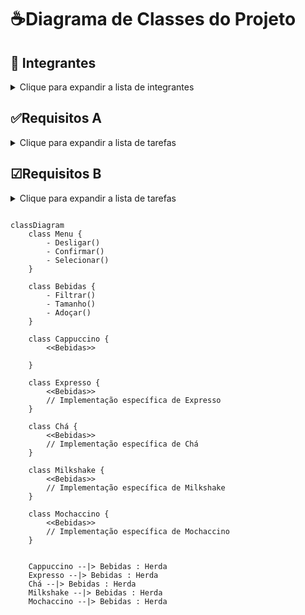 # ☕Diagrama de Classes do Projeto

## 📄 Integrantes 

<details>
  <summary>Clique para expandir a lista de integrantes</summary>
  
  - Pedro Antônio
  - Vinícius Moraes
  - Bruno Correa
</details>
  
 ## ✅Requisitos A

<details>
  <summary>Clique para expandir a lista de tarefas</summary>
  
  - [x] Programa estruturado em classes de acordo com o princípio de encapsulamento
  - [x] Mínimo de 5 classes
  - [x] 1 classe Abstrata
  - [x] 1 método Abstrato
  - [x] Total de 10 atributos e 10 métodos
  - [ ] Duas relações de herança entre classes
  - [ ] Um método sobrescrito por uma subclasse(abstração não vale)
  - [ ] Ao menos, uma chamada polimórfica de método (exemplo do Som de Animal)
  - [ ] uma relação de associação entre 2 classes (exemplo da comida com Animal)
  - [X] Ao menos, uma coleção de objetos (ArrayList)
</details>
  
## ☑Requisitos B
<details>
<summary>Clique para expandir a lista de tarefas</summary>

   - [X] Uma classe derivada do Exception
   - [ ] Interface gráfica
   - [ ] ler dados de um arquivo csv ou txt
   - [ ] recuera e salva objetos persistentes
  
</details>






```mermaid

classDiagram
    class Menu {
        - Desligar()
        - Confirmar()
        - Selecionar()
    }

    class Bebidas {
        - Filtrar()
        - Tamanho()
        - Adoçar()
    }

    class Cappuccino {
        <<Bebidas>>
        
    }

    class Expresso {
        <<Bebidas>>
        // Implementação específica de Expresso
    }

    class Chá {
        <<Bebidas>>
        // Implementação específica de Chá
    }

    class Milkshake {
        <<Bebidas>>
        // Implementação específica de Milkshake
    }

    class Mochaccino {
        <<Bebidas>>
        // Implementação específica de Mochaccino
    }

   
    Cappuccino --|> Bebidas : Herda
    Expresso --|> Bebidas : Herda
    Chá --|> Bebidas : Herda
    Milkshake --|> Bebidas : Herda
    Mochaccino --|> Bebidas : Herda

